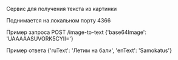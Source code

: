 Сервис для получения текста из картинки

Поднимается на локальном порту 4366

Пример запроса POST /image-to-text {'base64Image': 'UAAAAASUVORK5CYII='}

Пример ответа {'ruText': 'Летим на бали', 'enText': 'Samokatus'}